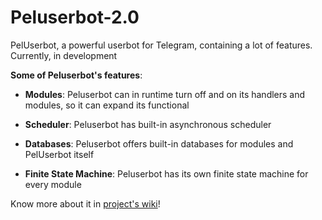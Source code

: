 # Peluserbot-2.0
PelUserbot, a powerful userbot for Telegram, containing a lot of features. Currently, in development

__Some of Peluserbot's features__:

* __Modules__: Peluserbot can in runtime turn off and on its handlers and modules, so it can expand its functional

* __Scheduler__: Peluserbot has built-in asynchronous scheduler

* __Databases__: Peluserbot offers built-in databases for modules and PelUserbot itself

* __Finite State Machine__: Peluserbot has its own finite state machine for every module

Know more about it in [project's wiki](https://github.com/pelmesh619/PelUserbot-2.0/wiki)!


